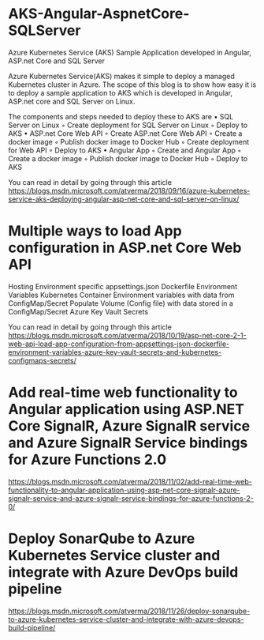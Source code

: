 # AKS-Angular-AspnetCore-SQLServer
Azure Kubernetes Service (AKS) Sample Application developed in Angular, ASP.net Core and SQL Server

Azure Kubernetes Service(AKS) makes it simple to deploy a managed Kubernetes cluster in Azure. The scope of this blog is to show how easy it is to deploy a sample application to AKS which is developed in Angular, ASP.net core and SQL Server on Linux. 

The components and steps needed to deploy these to AKS are
• SQL Server on Linux
  ◦ Create deployment for SQL Server on Linux
  ◦ Deploy to AKS
• ASP.net Core Web API
  ◦ Create ASP.net Core Web API
  ◦ Create a docker image
  ◦ Publish docker image to Docker Hub
  ◦ Create deployment for Web API
  ◦ Deploy to AKS
• Angular App
  ◦ Create and Angular App
  ◦ Create a docker image
  ◦ Publish docker image to Docker Hub
  ◦ Deploy to AKS

You can read in detail by going through this article https://blogs.msdn.microsoft.com/atverma/2018/09/16/azure-kubernetes-service-aks-deploying-angular-asp-net-core-and-sql-server-on-linux/

# Multiple ways to load App configuration in ASP.net Core Web API

Hosting Environment specific appsettings.json
Dockerfile Environment Variables
Kubernetes
Container Environment variables with data from ConfigMap/Secret
Populate Volume (Config file) with data stored in a ConfigMap/Secret
Azure Key Vault Secrets

You can read in detail by going through this article 
https://blogs.msdn.microsoft.com/atverma/2018/10/19/asp-net-core-2-1-web-api-load-app-configuration-from-appsettings-json-dockerfile-environment-variables-azure-key-vault-secrets-and-kubernetes-configmaps-secrets/

# Add real-time web functionality to Angular application using ASP.NET Core SignalR, Azure SignalR service and Azure SignalR Service bindings for Azure Functions 2.0

https://blogs.msdn.microsoft.com/atverma/2018/11/02/add-real-time-web-functionality-to-angular-application-using-asp-net-core-signalr-azure-signalr-service-and-azure-signalr-service-bindings-for-azure-functions-2-0/

# Deploy SonarQube to Azure Kubernetes Service cluster and integrate with Azure DevOps build pipeline
https://blogs.msdn.microsoft.com/atverma/2018/11/26/deploy-sonarqube-to-azure-kubernetes-service-cluster-and-integrate-with-azure-devops-build-pipeline/
